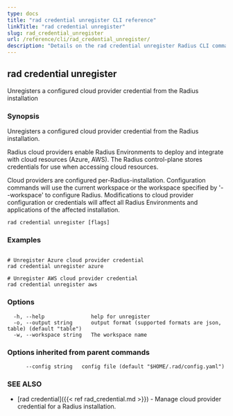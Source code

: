 ```yaml
---
type: docs
title: "rad credential unregister CLI reference"
linkTitle: "rad credential unregister"
slug: rad_credential_unregister
url: /reference/cli/rad_credential_unregister/
description: "Details on the rad credential unregister Radius CLI command"
---
```

## rad credential unregister

Unregisters a configured cloud provider credential from the Radius installation

### Synopsis

Unregisters a configured cloud provider credential from the Radius installation.

Radius cloud providers enable Radius Environments to deploy and integrate with cloud resources (Azure, AWS).
The Radius control-plane stores credentials for use when accessing cloud resources.

Cloud providers are configured per-Radius-installation. Configuration commands will use the current workspace
or the workspace specified by '--workspace' to configure Radius. Modifications to cloud provider configuration
or credentials will affect all Radius Environments and applications of the affected installation.

```
rad credential unregister [flags]
```

### Examples

```

# Unregister Azure cloud provider credential
rad credential unregister azure

# Unregister AWS cloud provider credential
rad credential unregister aws

```

### Options

```
  -h, --help               help for unregister
  -o, --output string      output format (supported formats are json, table) (default "table")
  -w, --workspace string   The workspace name
```

### Options inherited from parent commands

```
      --config string   config file (default "$HOME/.rad/config.yaml")
```

### SEE ALSO

* [rad credential]({{< ref rad_credential.md >}}) - Manage cloud provider credential for a Radius installation.
